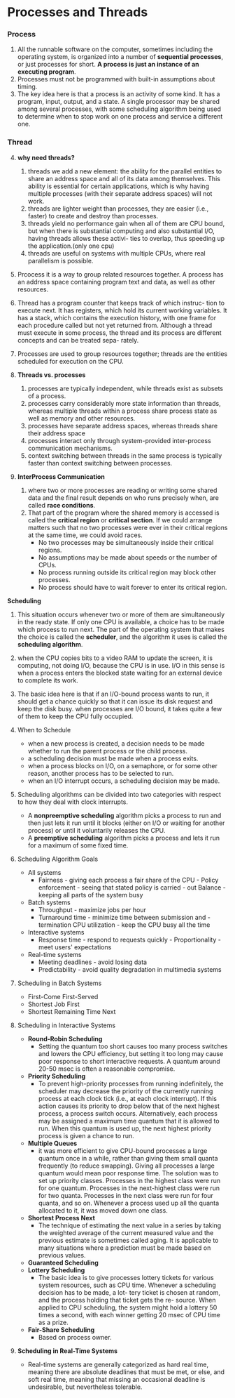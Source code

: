 # Processes and Threads


### Process

 1. All the runnable software on the computer, sometimes including the operating system, is organized into a number of **sequential processes**, or just processes for short. **A process is just an instance of an executing program**.
 2. Processes must not be programmed with built-in assumptions about timing.
 3. The key idea here is that a process is an activity of some kind. It has a program, input, output, and a state. A single processor may be shared among several processes, with some scheduling algorithm being used to determine when to stop work on one process and service a different one.
 
### Thread

 4. **why need threads?**
    1. threads we add a new element: the ability for the parallel entities to share an address space and all of its data among themselves. This ability is essential for certain applications, which is why having multiple processes (with their separate address spaces) will not work.
    2. threads are lighter weight than processes, they are easier (i.e., faster) to create and destroy than processes.
    3. threads yield no performance gain when all of them are CPU bound, but when there is substantial computing and also substantial I/O, having threads allows these activi- ties to overlap, thus speeding up the application.(only one cpu)
    4. threads are useful on systems with multiple CPUs, where real parallelism is possible.

 5. Prcocess it is a way to group related resources together. A process has an address space containing program text and data, as well as other resources. 

 6. Thread has a program counter that keeps track of which instruc- tion to execute next. It has registers, which hold its current working variables. It has a stack, which contains the execution history, with one frame for each procedure called but not yet returned from. Although a thread must execute in some process, the thread and its process are different concepts and can be treated sepa- rately.

 7. Processes are used to group resources together; threads are the entities scheduled for execution on the CPU.

 8. **Threads vs. processes**
    1. processes are typically independent, while threads exist as subsets of a process.
    2. processes carry considerably more state information than threads, whereas multiple threads within a process share process state as well as memory and other resources. 
    3. processes have separate address spaces, whereas threads share their address space
    4. processes interact only through system-provided inter-process communication mechanisms.
    5. context switching between threads in the same process is typically faster than context switching between processes.

 9. **InterProcess Communication**
    1. where two or more processes are reading or writing some shared data and the final result depends on who runs precisely when, are called **race conditions**. 
    2. That part of the program where the shared memory is accessed is called the **critical region** or **critical section**. If we could arrange matters such that no two processes were ever in their critical regions at the same time, we could avoid races. 
        - No two processes may be simultaneously inside their critical regions.
        - No assumptions may be made about speeds or the number of CPUs.
        - No process running outside its critical region may block other processes.
        - No process should have to wait forever to enter its critical region.

**Scheduling**

 1. This situation occurs whenever two or more of them are simultaneously in the ready state. If only one CPU is available, a
choice has to be made which process to run next. The part of the operating system that makes the choice is called the **scheduler**, and the algorithm it uses is called the **scheduling algorithm**.

 2. when the CPU copies bits to a video RAM to update the screen, it is computing, not doing I/O, because the CPU is in use. I/O in this sense is when a process enters the blocked state waiting for an external device to complete its work.
 
 3. The basic idea here is that if an I/O-bound process wants to run, it should get a chance quickly so that it can issue its disk request and keep the disk busy. when processes are I/O bound, it takes quite a few of them to keep the CPU fully occupied.

 4. When to Schedule

    - when a new process is created, a decision needs to be made whether to run the parent process or the child process.
    - a scheduling decision must be made when a process exits.
    - when a process blocks on I/O, on a semaphore, or for some other reason, another process has to be selected to run.
    - when an I/O interrupt occurs, a scheduling decision may be made.

 5. Scheduling algorithms can be divided into two categories with respect to how they deal with clock interrupts.
    - A **nonpreemptive scheduling** algorithm picks a process to run and then just lets it run until it blocks (either on I/O or waiting for another process) or until it voluntarily releases the CPU.
    - A **preemptive scheduling** algorithm picks a process and lets it run for a maximum of some fixed time.

 6. Scheduling Algorithm Goals
    - All systems
        - Fairness - giving each process a fair share of the CPU            - Policy enforcement - seeing that stated policy is carried         - out Balance - keeping all parts of the system busy
    - Batch systems
        - Throughput - maximize jobs per hour
        - Turnaround time - minimize time between submission and            - termination CPU utilization - keep the CPU busy all the time
    - Interactive systems
        - Response time - respond to requests quickly                       - Proportionality - meet users' expectations
    - Real-time systems
        - Meeting deadlines - avoid losing data
        - Predictability - avoid quality degradation in multimedia systems

 7. Scheduling in Batch Systems
    - First-Come First-Served
    - Shortest Job First
    - Shortest Remaining Time Next
 
 8. Scheduling in Interactive Systems
    - **Round-Robin Scheduling** 
        - Setting the quantum too short causes too many process switches and lowers the CPU efficiency, but setting it too long may cause poor response to short interactive requests. A quantum around 20-50 msec is often a reasonable compromise.
    - **Priority Scheduling**
        - To prevent high-priority processes from running indefinitely, the scheduler may decrease the priority of the currently running process at each clock tick (i.e., at each clock interrupt). If this action causes its priority to drop below that of the next highest process, a process switch occurs. Alternatively, each process may be assigned a maximum time quantum that it is allowed to run. When this quantum is used up, the next highest priority process is given a chance to run. 
    - **Multiple Queues**
        - it was more efficient to give CPU-bound processes a large quantum once in a while, rather than giving them small quanta frequently (to reduce swapping). Giving all processes a large quantum would mean poor response time. The solution was to set up priority classes. Processes in the highest class were run for one quantum. Processes in the next-highest class were run for two quanta. Processes in the next class were run for four quanta, and so on. Whenever a process used up all the quanta allocated to it, it was moved down one class.
    - **Shortest Process Next**
        - The technique of estimating the next value in a series by taking the weighted average of the current measured value and the previous estimate is sometimes called aging. It is applicable to many situations where a prediction must be made based on previous values. 
    - **Guaranteed Scheduling** 
    - **Lottery Scheduling**
        - The basic idea is to give processes lottery tickets for various system resources, such as CPU time. Whenever a scheduling decision has to be made, a lot- tery ticket is chosen at random, and the process holding that ticket gets the re- source. When applied to CPU scheduling, the system might hold a lottery 50 times a second, with each winner getting 20 msec of CPU time as a prize. 
    - **Fair-Share Scheduling** 
        - Based on process owner.
        
 9. **Scheduling in Real-Time Systems**
    - Real-time systems are generally categorized as hard real time, meaning there are absolute deadlines that must be met, or else, and soft real time, meaning that missing an occasional deadline is undesirable, but nevertheless tolerable. 
